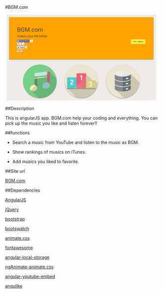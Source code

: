 #BGM.com

![screen](https://github.com/rompei/BGM.com/blob/master/art/screenshot.png?raw=true)

##Description 

This is angularJS app.  BGM.com help your coding and everything. You can pick up the music you like and listen forever!!

##functions

- Search a music from YouTube and listen to the music as BGM.

- Show rankings of musics on iTunes.

- Add musics you liked to favorite.

##Site url

[BGM.com](https://bgm-com.herokuapp.com/#/BGM.com/)

##Dependencies

[AngularJS](https://github.com/angular/angular.js)

[jQuery](https://github.com/jquery/jquery)

[bootstrap](https://github.com/twbs/bootstrap)

[bootswatch](https://github.com/thomaspark/bootswatch/)

[animate.css](https://github.com/daneden/animate.css)

[fontawesome](https://github.com/FortAwesome/Font-Awesome)

[angular-local-storage](https://github.com/grevory/angular-local-storage)

[ngAnimate-animate.css](https://github.com/yearofmoo/ngAnimate-animate.css)

[angular-youtube-embed](https://github.com/brandly/angular-youtube-embed)

[angulike](https://github.com/cornflourblue/angulike)
